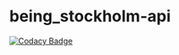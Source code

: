 # being_stockholm-api

[![Codacy Badge](https://api.codacy.com/project/badge/Grade/16d6c10cdf2b4bbcbcd116f6cf9d8c2f)](https://app.codacy.com/app/april_cohort/being_stockholm-api?utm_source=github.com&utm_medium=referral&utm_content=CraftAcademy/being_stockholm-api&utm_campaign=Badge_Grade_Dashboard)
